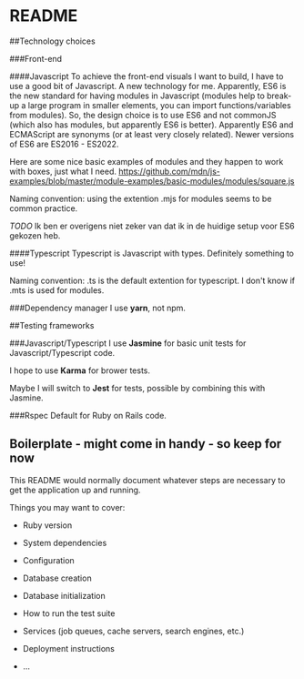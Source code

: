 # README

##Technology choices

###Front-end

####Javascript
To achieve the front-end visuals I want to build, I have to use a good bit of Javascript. A new technology for me.
Apparently, ES6 is the new standard for having modules in Javascript (modules help to break-up a large program in smaller elements, you can import functions/variables from modules).
So, the design choice is to use ES6 and not commonJS (which also has modules, but apparently ES6 is better). Apparently ES6 and ECMAScript are synonyms (or at least very closely related). Newer versions of ES6 are ES2016 - ES2022.

Here are some nice basic examples of modules and they happen to work with boxes, just what I need. https://github.com/mdn/js-examples/blob/master/module-examples/basic-modules/modules/square.js

Naming convention: using the extention .mjs for modules seems to be common practice.

*TODO* Ik ben er overigens niet zeker van dat ik in de huidige setup voor ES6 gekozen heb.

####Typescript
Typescript is Javascript with types. Definitely something to use!

Naming convention: .ts is the default extention for typescript.
I don't know if .mts is used for modules.

###Dependency manager
I use **yarn**, not npm.

##Testing frameworks

###Javascript/Typescript
I use **Jasmine** for basic unit tests for Javascript/Typescript code.

I hope to use **Karma** for brower tests.

Maybe I will switch to **Jest** for tests, possible by combining this with Jasmine.

###Rspec
Default for Ruby on Rails code.









## Boilerplate - might come in handy - so keep for now
This README would normally document whatever steps are necessary to get the
application up and running.

Things you may want to cover:

* Ruby version

* System dependencies

* Configuration

* Database creation

* Database initialization

* How to run the test suite

* Services (job queues, cache servers, search engines, etc.)

* Deployment instructions

* ...
